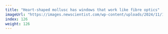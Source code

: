 ```yaml
---
title: "Heart-shaped mollusc has windows that work like fibre optics"
imageUrl: "https://images.newscientist.com/wp-content/uploads/2024/11/19132912/SEI_230039841.jpg?width=788"
index: 126
weight: 126
---
```

